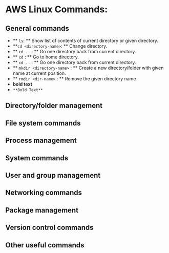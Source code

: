 # AWS Linux Commands:

## General commands
  
- ** `ls`: ** Show list of contents of current directory or given directory.
- **`cd <directory-name>`: ** Change directory. 
- ** `cd ..` : ** Go one directory back from current directory.
- ** `cd` : ** Go to home directory.
- ** `cd ..` : ** Go one directory back from current directory.
- ** `mkdir <directory-name>` : ** Create a new directory/folder with given name at current position.
- ** `rmdir <dir-name>` : ** Remove the given directory name
- **bold text**
- ` **Bold Text** `


## Directory/folder management

## File system commands

## Process management

## System commands

## User and group management

## Networking commands

## Package management

## Version control commands

## Other useful commands